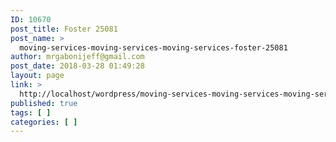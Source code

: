 ```yaml
---
ID: 10670
post_title: Foster 25081
post_name: >
  moving-services-moving-services-moving-services-foster-25081
author: mrgabonijeff@gmail.com
post_date: 2018-03-28 01:49:28
layout: page
link: >
  http://localhost/wordpress/moving-services-moving-services-moving-services-foster-25081/
published: true
tags: [ ]
categories: [ ]
---
```

